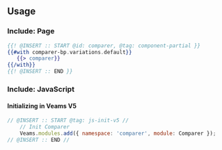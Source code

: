 ## Usage

### Include: Page

``` hbs
{{! @INSERT :: START @id: comparer, @tag: component-partial }}
{{#with comparer-bp.variations.default}}
   {{> comparer}}
{{/with}}
{{! @INSERT :: END }}
```

### Include: JavaScript

#### Initializing in Veams V5
``` js
// @INSERT :: START @tag: js-init-v5 //
	// Init Comparer
	Veams.modules.add({ namespace: 'comparer', module: Comparer });
// @INSERT :: END //
```
